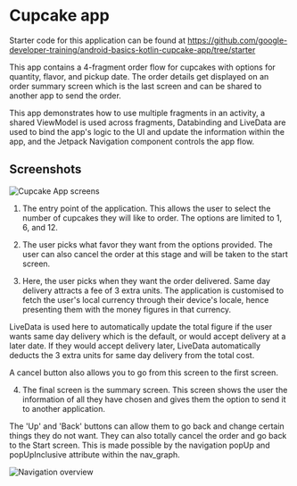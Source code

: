 Cupcake app
===========

Starter code for this application can be found at https://github.com/google-developer-training/android-basics-kotlin-cupcake-app/tree/starter

This app contains a 4-fragment order flow for cupcakes with options for quantity, flavor, and pickup date.
The order details get displayed on an order summary screen which is the last screen and can be shared to another app to
send the order.

This app demonstrates how to use multiple fragments in an activity, a shared ViewModel is used across fragments,
Databinding and LiveData are used to bind the app's logic to the UI and update the information within the app, 
and the Jetpack Navigation component controls the app flow.


## Screenshots

![Cupcake App screens](https://user-images.githubusercontent.com/71154576/145666162-8e5043ba-1116-46e2-8dd7-6d941b05665c.jpg)

1. The entry point of the application. This allows the user to select the number of cupcakes they will like to order. 
The options are limited to 1, 6, and 12.

2. The user picks what favor they want from the options provided. The user can also cancel the order at this stage and will be taken to the 
start screen.

3. Here, the user picks when they want the order delivered. Same day delivery attracts a fee of 3 extra units. 
The application is customised to fetch the user's local currency through their device's locale, 
hence presenting them with the money figures in that currency.

LiveData is used here to automatically update the total figure if the user wants same day delivery which is the default, or would accept
delivery at a later date. If they would accept delivery later, LiveData automatically deducts the 3 extra units for same day delivery from 
the total cost.

A cancel button also allows you to go from this screen to the first screen.

4. The final screen is the summary screen. This screen shows the user the information of all they have chosen and gives them the option to 
send it to another application.

The 'Up' and 'Back' buttons can allow them to go back and change certain things they do not want. They can also totally cancel the order and
go back to the Start screen. This is made possible by the navigation popUp and popUpInclusive attribute within the nav_graph.

![Navigation overview](https://user-images.githubusercontent.com/71154576/145666820-486e6528-b9c1-42b0-b886-942a0421d3d7.png)

